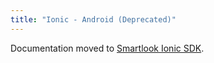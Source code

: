 ```yaml
---
title: "Ionic - Android (Deprecated)"
---
```


Documentation moved to [Smartlook Ionic SDK](https://smartlook.github.io/docs/sdk/ionic/).
